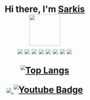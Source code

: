 <h1 align="center">Hi there, I'm <a href="https://t.me/sarkisio" target="_blank">Sarkis</a> <br/>
  <img src="https://media.giphy.com/media/M9gbBd9nbDrOTu1Mqx/giphy.gif" width="100"/> <br/>
<img src="https://img.shields.io/badge/JavaScript-005571?style=for-the-badge&logo=javascript&logoColor=yellow" />
<img src="https://img.shields.io/badge/react-005571?style=for-the-badge&logo=react&logoColor=61DAFB" />
<img src="https://img.shields.io/badge/html5-005571?style=for-the-badge&logo=html5&logoColor=E34F26" />
<img src="https://img.shields.io/badge/css3-005571?style=for-the-badge&logo=css3&logoColor=1572B6" />
<img src="https://img.shields.io/badge/cssmodules-005571?style=for-the-badge&logo=cssmodules&logoColor=fff" />
<img src="https://img.shields.io/badge/sass-005571?style=for-the-badge&logo=sass&logoColor=CC6699" />
  
<img src="https://img.shields.io/badge/npm-005571?style=for-the-badge&logo=npm&logoColor=CB3837">
<img src="https://img.shields.io/badge/git-005571?style=for-the-badge&logo=git&logoColor=#F05032" />

[![Top Langs](https://github-readme-stats.vercel.app/api/top-langs/?username=anuraghazra)](https://github.com/anuraghazra/github-readme-stats)




<div id="badges">
  <a href="https://t.me/sarkisio" >
    <img src="https://img.shields.io/badge/telegram-blue?style=for-the-badge&logo=telegram&logoColor=white" />
  </a>
  <a href="https://vk.com/showshank">
    <img src="https://img.shields.io/badge/vk-0077FF?style=for-the-badge&logo=vk&logoColor=white" alt="Youtube Badge"/>
  </a>
<!--   <a href="your-twitter-URL">
    <img src="https://img.shields.io/badge/Twitter-blue?style=for-the-badge&logo=twitter&logoColor=white" alt="Twitter Badge"/>
  </a> -->
</div>
